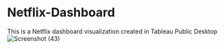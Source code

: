 # Netflix-Dashboard
This is a Netflix dashboard visualization created in Tableau Public Desktop
![Screenshot (43)](https://github.com/Jankruti/Netflix-Dashboard/assets/110399146/e314f2d4-caaf-46db-b683-e4a6bad8f2f4)

